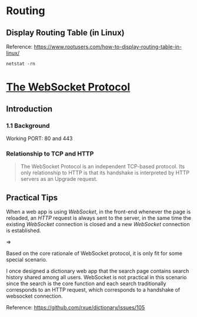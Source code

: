 # Routing
## Display Routing Table (in Linux)
Reference: https://www.rootusers.com/how-to-display-routing-table-in-linux/

`netstat -rn`

# [The WebSocket Protocol](https://www.rfc-editor.org/rfc/rfc6455#section-1.2)
## Introduction
### 1.1 Background
Working PORT: 80 and 443
### Relationship to TCP and HTTP
> The WebSocket Protocol is an independent TCP-based protocol. Its only relationship to HTTP is that its handshake is interpreted by HTTP servers as an Upgrade request.

## Practical Tips
When a web app is using *WebSocket*, in the front-end whenever the page is reloaded, an *HTTP* request is always sent to the server, in the same time the existing *WebSocket* connection is closed and a new *WebSocket* connection is established.

=>

Based on the core rationale of WebSocket protocol, it is only fit for some special scenario. 

I once designed a dictionary web app that the search page contains search history shared among all users. WebSocket is not practical in this scenario since the search is the core function and each search traditionally corresponds to an HTTP request, which corresponds to a handshake of websocket connection.

Reference: https://github.com/rxue/dictionary/issues/105
